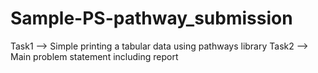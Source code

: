 # Sample-PS-pathway_submission
Task1 --> Simple printing a tabular data using pathways library
Task2 --> Main problem statement including report
